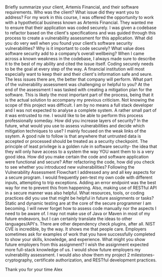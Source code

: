 Briefly summarize your client, Artemis Financial, and their software requirements. Who was the client? What issue did they want you to address?
  For my work in this course, I was offered the opportunity to work with a hypothetical business known as Artemis Financial.  They wanted me to ensure that their application was coded securely.  I was given a codebase to        refactor based on the client's specifications and was guided through this process to create a vulnerability assessment for this application.
What did you do very well when you found your client’s software security vulnerabilities? Why is it important to code securely? What value does software security add to a company’s overall wellbeing?
  When I came across a known weakness in the codebase, I always made sure to describe it to the best of my ability and cited the issue itself.  Coding securely needs to be the goal at every step of the way.  A financial         institution will most especially want to keep their and their client's information safe and seure.  The less issues there are, the better that company will perform.
What part of the vulnerability assessment was challenging or helpful to you?
  At the end of the assessment I was tasked with creating a mitigation plan for the software.  This is likely the most important part of the process, being that it is the actual solution to accompany my previous criticism.
  Not knowing the scope of this project was difficult.  I am by no means a full stack developer and I was not expected to analyse a complete system.  A rather small part of it was entrusted to me.  I would like to be able to    perform this process professionally someday.
How did you increase layers of security? In the future, what would you use to assess vulnerabilities and decide which mitigation techniques to use?
  I mainly focused on the weak links of the ssytem.  A good rule to follow is that anywhere that untrusted data is accepted or processed should be treated as a security checkpoint.  The principle of least privilege is a         golden rule in software security- the idea that they will only have access to a system the way YOU want them to is a very good idea.
How did you make certain the code and software application were functional and secure? After refactoring the code, how did you check to see whether you introduced new vulnerabilities?
  Following the Vulnerability Assessment Flowchart I addressed any and all key aspects for a secure program.  I would frequently pen-test my own code with different inputs, attempting to trip exceptions.  Adding an error       endpoint was the best way for me to prevent this from happening.  Also, making use of RESTful API in a secure manner was also helpful.
What resources, tools, or coding practices did you use that might be helpful in future assignments or tasks?
  Static and dynamic testing are at the core of the secure programmer I am becoming.  I will never forget how to assess code manually nor the aspects I need to be aware of.  I may not make use of Java or Maven in most of my    future endeavors, but I can certainly translate the ideas to other languages/API's.  There are other dependency check plugins, after all.  NIST CVE is incredible, by the way.  It shows me that people care.
Employers sometimes ask for examples of work that you have successfully completed to show your skills, knowledge, and experience. What might you show future employers from this assignment?
  I wish the assignment expected more full-stack knowledge of us.  I would show future employers my vulnerability assessment.  I would also show them my project 2 milestones- cryptography, certificate authorization, and        RESTful development practices.

Thank you for your time
Alex
